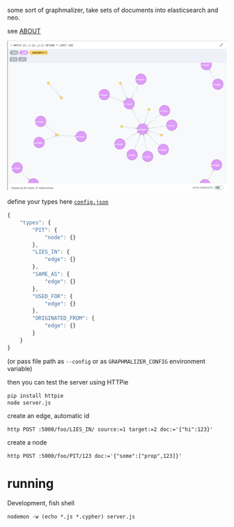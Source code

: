 
some sort of graphmalizer, take sets of documents into elasticsearch and neo.

see [ABOUT](ABOUT.md)

![much looks](illustrations/da-lookz.png)

define your types here [`config.json`](config.json)

```js
{
	"types": {
		"PIT": {
			"node": {}
		},
		"LIES_IN": {
			"edge": {}
		},
		"SAME_AS": {
			"edge": {}
		},
		"USED_FOR": {
			"edge": {}
		},
		"ORIGINATED_FROM": {
			"edge": {}
		}
	}
}
```

(or pass file path as `--config` or as `GRAPHMALIZER_CONFIG` environment variable)


then you can test the server using HTTPie

	pip install httpie
	node server.js

create an edge, automatic id

	http POST :5000/foo/LIES_IN/ source:=1 target:=2 doc:='{"hi":123}'

create a node

	http POST :5000/foo/PIT/123 doc:='{"some":["prop",123]}'

# running

Development, fish shell

	nodemon -w (echo *.js *.cypher) server.js
